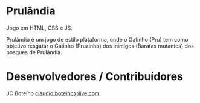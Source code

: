 # Prulândia

Jogo em HTML, CSS e JS.

Prulândia é um jogo de estilo plataforma, onde o Gatinho (Pru) tem como objetivo resgatar o Gatinho (Pruzinho) dos inimigos (Baratas mutantes) dos bosques de Prulândia.

# Desenvolvedores / Contribuídores

JC Botelho <claudio.botelho@live.com>
